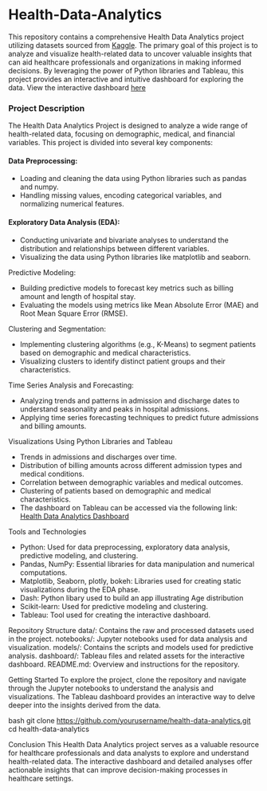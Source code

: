 # Health-Data-Analytics
This repository contains a comprehensive Health Data Analytics project utilizing datasets sourced from [Kaggle](https://www.kaggle.com/datasets/muhammadehsan000/healthcare-dataset-2019-2024?resource=download). The primary goal of this project is to analyze and visualize health-related data to uncover valuable insights that can aid healthcare professionals and organizations in making informed decisions. By leveraging the power of Python libraries and Tableau, this project provides an interactive and intuitive dashboard for exploring the data. 
View the interactive dashboard [here](https://public.tableau.com/views/HealthInsightDashboard/HealthInsightDashboard?:language=en-US&:sid=&:redirect=auth&:display_count=n&:origin=viz_share_link)

### Project Description
The Health Data Analytics Project is designed to analyze a wide range of health-related data, focusing on demographic, medical, and financial variables. This project is divided into several key components:

#### Data Preprocessing:
- Loading and cleaning the data using Python libraries such as pandas and numpy.
- Handling missing values, encoding categorical variables, and normalizing numerical features.

#### Exploratory Data Analysis (EDA):
- Conducting univariate and bivariate analyses to understand the distribution and relationships between different variables.
- Visualizing the data using Python libraries like matplotlib and seaborn.

Predictive Modeling:
- Building predictive models to forecast key metrics such as billing amount and length of hospital stay.
- Evaluating the models using metrics like Mean Absolute Error (MAE) and Root Mean Square Error (RMSE).

Clustering and Segmentation:
- Implementing clustering algorithms (e.g., K-Means) to segment patients based on demographic and medical characteristics.
- Visualizing clusters to identify distinct patient groups and their characteristics.

Time Series Analysis and Forecasting:
- Analyzing trends and patterns in admission and discharge dates to understand seasonality and peaks in hospital admissions.
- Applying time series forecasting techniques to predict future admissions and billing amounts.

Visualizations Using Python Libraries and Tableau
- Trends in admissions and discharges over time.
- Distribution of billing amounts across different admission types and medical conditions.
- Correlation between demographic variables and medical outcomes.
- Clustering of patients based on demographic and medical characteristics.
- The dashboard on Tableau can be accessed via the following link:
  [Health Data Analytics Dashboard](https://public.tableau.com/views/HealthInsightDashboard/HealthInsightDashboard?:language=en-US&:sid=&:redirect=auth&:display_count=n&:origin=viz_share_link)

Tools and Technologies
- Python: Used for data preprocessing, exploratory data analysis, predictive modeling, and clustering.
- Pandas, NumPy: Essential libraries for data manipulation and numerical computations.
- Matplotlib, Seaborn, plotly, bokeh: Libraries used for creating static visualizations during the EDA phase.
- Dash: Python libary used to build an app illustrating Age distribution
- Scikit-learn: Used for predictive modeling and clustering.
- Tableau: Tool used for creating the interactive dashboard.

Repository Structure
data/: Contains the raw and processed datasets used in the project.
notebooks/: Jupyter notebooks used for data analysis and visualization.
models/: Contains the scripts and models used for predictive analysis.
dashboard/: Tableau files and related assets for the interactive dashboard.
README.md: Overview and instructions for the repository.

Getting Started
To explore the project, clone the repository and navigate through the Jupyter notebooks to understand the analysis and visualizations. The Tableau dashboard provides an interactive way to delve deeper into the insights derived from the data.

bash
git clone https://github.com/yourusername/health-data-analytics.git
cd health-data-analytics

Conclusion
This Health Data Analytics project serves as a valuable resource for healthcare professionals and data analysts to explore and understand health-related data. The interactive dashboard and detailed analyses offer actionable insights that can improve decision-making processes in healthcare settings.
